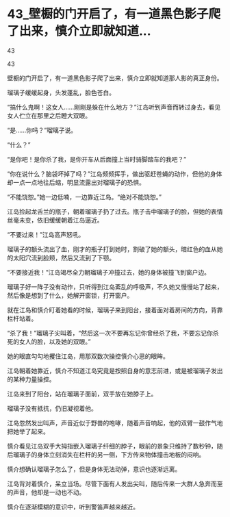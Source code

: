 # 43_壁橱的门开启了，有一道黑色影子爬了出来，慎介立即就知道...

43

43

壁橱的门开启了，有一道黑色影子爬了出来，慎介立即就知道那人影的真正身份。

瑠璃子缓缓起身，头发蓬乱，脸色苍白。

“搞什么鬼啊！这女人……刚刚是躲在什么地方？”江岛听到声音而转过身去，看见女人伫立在那里之后瞪大双眼。

“是……你吗？”瑠璃子说。

“什么？”

“是你吧！是你杀了我，是你开车从后面撞上当时骑脚踏车的我吧？”

“你在说什么？脑袋坏掉了吗？”江岛频频挥手，做出驱赶苍蝇的动作，但他的身体却一点一点地往后缩，明显流露出对瑠璃子的恐惧。

“不能饶恕。”她一边低喃，一边靠近江岛。“绝对不能饶恕。”

江岛捡起龙舌兰的瓶子，朝着瑠璃子扔了过去。瓶子击中瑠璃子的脸，但她的表情丝毫未变，依旧缓缓朝着江岛逼近。

“不要过来！”江岛高声怒吼。

瑠璃子的额头流出了血，刚才的瓶子打到她时，割破了她的额头，暗红色的血从她的太阳穴流到脸颊，然后又流到了下颚。

“不要接近我！”江岛竭尽全力朝瑠璃子冲撞过去，她的身体被撞飞到窗户边。

瑠璃子好一阵子没有动作，只听得到江岛紊乱的呼吸声，不久她又慢慢站了起来，然后像是想到了什么，她解开窗锁，打开窗户。

就在江岛和慎介盯着她看的时候，瑠璃子来到阳台，接着面对着房间的方向，背靠栏杆站着。

“杀了我！”瑠璃子尖叫着，“然后这一次不要再忘记你曾经杀了我，不要忘记你杀死的女人的脸，以及她的双眼。”

她的眼直勾勾地攫住江岛，用那双数次操控慎介心思的眼眸。

江岛朝着她靠近，慎介不知道江岛究竟是按照自身的意志前进，或是被瑠璃子发出的某种力量操控。

江岛来到了阳台，站在瑠璃子面前，双手放在她脖子上。

瑠璃子没有抵抗，仍旧凝视着他。

江岛忽然发出叫声，声音近似于野兽的咆哮，随着声音响起，他的双臂一鼓作气地把她举了起来。

慎介看见江岛双手大拇指嵌入瑠璃子纤细的脖子，眼前的景象只维持了数秒钟，随后瑠璃子的身体立刻消失在栏杆的另一侧，下方传来物体撞击地板的闷响。

慎介想确认瑠璃子怎么了，但是身体无法动弹，意识也逐渐远离。

江岛背对着慎介，呆立当场。尽管下面有人发出尖叫，随后传来一大群人急奔而至的声音，他却是一动也不动。

慎介在逐渐模糊的意识中，听到警笛声越来越近。